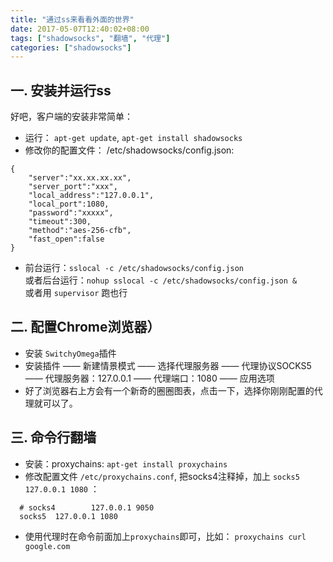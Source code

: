 ```yaml
---
title: "通过ss来看看外面的世界"
date: 2017-05-07T12:40:02+08:00
tags: ["shadowsocks", "翻墙", "代理"]
categories: ["shadowsocks"]
---
```


## 一. 安装并运行ss

<!--more-->

好吧，客户端的安装非常简单：

* 运行： `apt-get update`, `apt-get install shadowsocks`
* 修改你的配置文件： /etc/shadowsocks/config.json:  

```
{
    "server":"xx.xx.xx.xx",
    "server_port":"xxx",
    "local_address":"127.0.0.1",
    "local_port":1080,
    "password":"xxxxx",
    "timeout":300,
    "method":"aes-256-cfb",
    "fast_open":false
}

```
* 前台运行：`sslocal -c /etc/shadowsocks/config.json`  
  或者后台运行：`nohup sslocal -c /etc/shadowsocks/config.json &`  
  或者用 `supervisor` 跑也行

## 二. 配置Chrome浏览器）

* 安装 `SwitchyOmega`插件
* 安装插件 —— 新建情景模式 —— 选择代理服务器 —— 代理协议SOCKS5 —— 代理服务器：127.0.0.1 —— 代理端口：1080 —— 应用选项
* 好了浏览器右上方会有一个新奇的圈圈图表，点击一下，选择你刚刚配置的代理就可以了。

## 三. 命令行翻墙
* 安装：proxychains: `apt-get install proxychains`
* 修改配置文件 `/etc/proxychains.conf`, 把socks4注释掉，加上 `socks5  127.0.0.1 1080` ：  
```
  # socks4        127.0.0.1 9050
  socks5  127.0.0.1 1080
```
* 使用代理时在命令前面加上`proxychains`即可，比如： `proxychains curl google.com`
